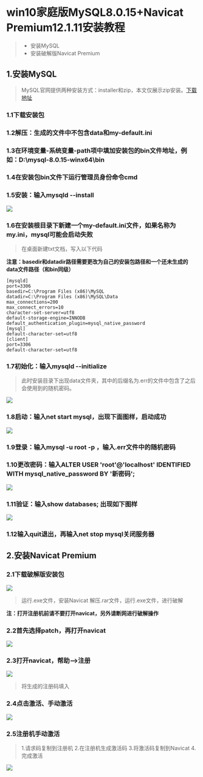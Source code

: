 # win10家庭版MySQL8.0.15+Navicat Premium12.1.11安装教程

> * 安装MySQL
> * 安装破解版Navicat Premium

## 1.安装MySQL
> MySQL官网提供两种安装方式：installer和zip，本文仅展示zip安装。[下载地址][1] 

### 1.1下载安装包

### 1.2解压：生成的文件中不包含data和my-default.ini

### 1.3在环境变量-系统变量-path项中填加安装包的bin文件地址，例如：D:\mysql-8.0.15-winx64\bin

### 1.4在安装包bin文件下运行管理员身份命令cmd

### 1.5安装：输入mysqld --install
![](http://sowcar.com/t6/693/1554030431x2890208949.jpg)

### 1.6在安装根目录下新建一个my-default.ini文件，如果名称为my.ini，mysql可能会启动失败
>在桌面新建txt文档，写入以下代码

**注意：basedir和datadir路径需要更改为自己的安装包路径和一个还未生成的data文件路径（和bin同级）**

```
[mysqld]
port=3306
basedir=C:\Program Files (x86)\MySQL
datadir=C:\Program Files (x86)\MySQL\Data
max_connections=200
max_connect_errors=10
character-set-server=utf8
default-storage-engine=INNODB
default_authentication_plugin=mysql_native_password
[mysql]
default-character-set=utf8
[client]
port=3306
default-character-set=utf8
```

### 1.7初始化：输入mysqld --initialize
> 此时安装目录下出现data文件夹，其中的后缀名为.err的文件中包含了之后会使用到的随机密码。

![](http://sowcar.com/t6/693/1554030201x2728304222.jpg)

### 1.8启动：输入net start mysql，出现下面图样，启动成功
![](http://sowcar.com/t6/693/1554030382x2890174339.jpg)

### 1.9登录：输入mysql -u root -p ，输入.err文件中的随机密码

### 1.10更改密码：输入ALTER USER 'root'@'localhost' IDENTIFIED WITH mysql_native_password BY '新密码';
![](http://sowcar.com/t6/693/1554030411x2890211702.jpg)

### 1.11验证：输入show databases; 出现如下图样
![](http://sowcar.com/t6/693/1554030533x2890185996.jpg)

### 1.12输入quit退出，再输入net stop mysql关闭服务器



## 2.安装Navicat Premium

### 2.1下载破解版安装包
![](http://sowcar.com/t6/693/1554020346x1707632075.jpg)
> 运行.exe文件，安装Navicat
> 解压.rar文件，运行.exe文件，进行破解

**注：打开注册机前请不要打开navicat，另外请断网进行破解操作**

### 2.2首先选择patch，再打开navicat
![](http://sowcar.com/t6/693/1554030593x2890174375.jpg)

### 2.3打开navicat，帮助——>注册
![](http://sowcar.com/t6/693/1554030638x2372232030.jpg)
> 将生成的注册码填入

### 2.4点击激活、手动激活
![](http://sowcar.com/t6/693/1554030681x2372231719.jpg)

### 2.5注册机手动激活
> 1.请求码复制到注册机
> 2.在注册机生成激活码
> 3.将激活码复制到Navicat
> 4.完成激活

![](http://sowcar.com/t6/693/1554030720x2890174339.jpg)






[1]: https://dev.mysql.com/downloads/mysql/
